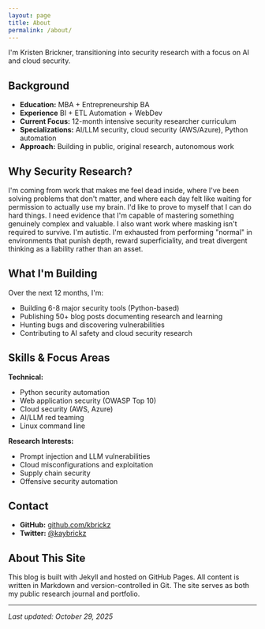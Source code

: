 ```yaml
---
layout: page
title: About
permalink: /about/
---
```


I'm Kristen Brickner, transitioning into security research with a focus on AI and cloud security.

## Background

- **Education:** MBA + Entrepreneurship BA
- **Experience** BI + ETL Automation + WebDev
- **Current Focus:** 12-month intensive security researcher curriculum
- **Specializations:** AI/LLM security, cloud security (AWS/Azure), Python automation
- **Approach:** Building in public, original research, autonomous work

## Why Security Research?

I'm coming from work that makes me feel dead inside, where I've been solving problems that don't matter, 
and where each day felt like waiting for permission to actually use my brain. I'd like to prove to myself
that I can do hard things. I need evidence that I'm capable of mastering something genuinely complex and 
valuable. I also want work where masking isn't required to survive. I'm autistic. I'm exhausted from performing
"normal" in environments that punish depth, reward superficiality, and treat divergent thinking as a liability
rather than an asset.


## What I'm Building

Over the next 12 months, I'm:
- Building 6-8 major security tools (Python-based)
- Publishing 50+ blog posts documenting research and learning
- Hunting bugs and discovering vulnerabilities
- Contributing to AI safety and cloud security research

## Skills & Focus Areas

**Technical:**
- Python security automation
- Web application security (OWASP Top 10)
- Cloud security (AWS, Azure)
- AI/LLM red teaming
- Linux command line

**Research Interests:**
- Prompt injection and LLM vulnerabilities
- Cloud misconfigurations and exploitation
- Supply chain security
- Offensive security automation

## Contact

- **GitHub:** [github.com/kbrickz](https://github.com/kbrickz)
- **Twitter:** [@kaybrickz](https://x.com/kaybrickz)

## About This Site

This blog is built with Jekyll and hosted on GitHub Pages. All content is written in Markdown and version-controlled in Git. The site serves as both my public research journal and portfolio.

---

*Last updated: October 29, 2025*
